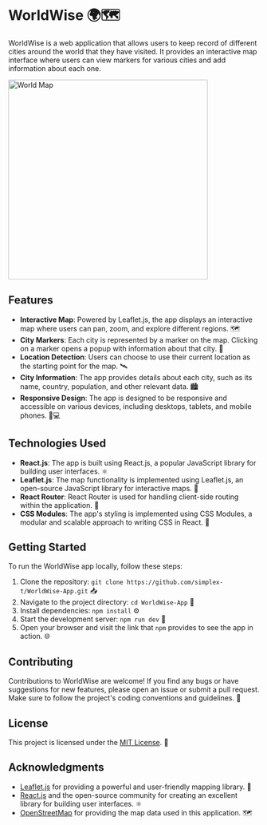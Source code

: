 # WorldWise 🌍🗺️

WorldWise is a web application that allows users to keep record of different cities around the world that they have visited. It provides an interactive map interface where users can view markers for various cities and add information about each one.

<img src="https://img.freepik.com/premium-photo/3d-earth-globe-with-world-map-ai-generated-art-work_844516-114.jpg" width="400" height="auto" alt="World Map">

## Features

-   **Interactive Map**: Powered by Leaflet.js, the app displays an interactive map where users can pan, zoom, and explore different regions. 🗺️
-   **City Markers**: Each city is represented by a marker on the map. Clicking on a marker opens a popup with information about that city. 📍
-   **Location Detection**: Users can choose to use their current location as the starting point for the map. 🛰️
-   **City Information**: The app provides details about each city, such as its name, country, population, and other relevant data. 🏙️
-   **Responsive Design**: The app is designed to be responsive and accessible on various devices, including desktops, tablets, and mobile phones. 📱💻

## Technologies Used

-   **React.js**: The app is built using React.js, a popular JavaScript library for building user interfaces. ⚛️
-   **Leaflet.js**: The map functionality is implemented using Leaflet.js, an open-source JavaScript library for interactive maps. 🍃
-   **React Router**: React Router is used for handling client-side routing within the application. 🚦
-   **CSS Modules**: The app's styling is implemented using CSS Modules, a modular and scalable approach to writing CSS in React. 🎨

## Getting Started

To run the WorldWise app locally, follow these steps:

1. Clone the repository: `git clone https://github.com/simplex-t/WorldWise-App.git` 📥
2. Navigate to the project directory: `cd WorldWise-App` 📂
3. Install dependencies: `npm install` ⚙️
4. Start the development server: `npm run dev` 🚀
5. Open your browser and visit the link that `npm` provides to see the app in action. 🌐

## Contributing

Contributions to WorldWise are welcome! If you find any bugs or have suggestions for new features, please open an issue or submit a pull request. Make sure to follow the project's coding conventions and guidelines. 🤝

## License

This project is licensed under the [MIT License](LICENSE). 📄

## Acknowledgments

-   [Leaflet.js](https://leafletjs.com/) for providing a powerful and user-friendly mapping library. 🍃
-   [React.js](https://reactjs.org/) and the open-source community for creating an excellent library for building user interfaces. ⚛️
-   [OpenStreetMap](https://www.openstreetmap.org/) for providing the map data used in this application. 🗺️
